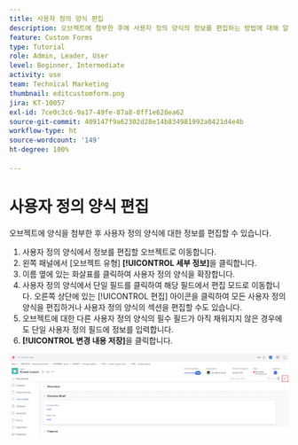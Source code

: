 ```yaml
---
title: 사용자 정의 양식 편집
description: 오브젝트에 첨부한 후에 사용자 정의 양식의 정보를 편집하는 방법에 대해 알아봅니다.
feature: Custom Forms
type: Tutorial
role: Admin, Leader, User
level: Beginner, Intermediate
activity: use
team: Technical Marketing
thumbnail: editcustomform.png
jira: KT-10057
exl-id: 7ce0c3c6-9a17-49fe-87a8-8ff1e628ea62
source-git-commit: 409147f9a62302d28e14b834981992a0421d4e4b
workflow-type: ht
source-wordcount: '149'
ht-degree: 100%

---
```


# 사용자 정의 양식 편집

<!---
21.4 updates have been made here
--->

오브젝트에 양식을 첨부한 후 사용자 정의 양식에 대한 정보를 편집할 수 있습니다.

1. 사용자 정의 양식에서 정보를 편집할 오브젝트로 이동합니다.
1. 왼쪽 패널에서 [오브젝트 유형] **[!UICONTROL 세부 정보]**&#x200B;을 클릭합니다.
1. 이름 옆에 있는 화살표를 클릭하여 사용자 정의 양식을 확장합니다.
1. 사용자 정의 양식에서 단일 필드를 클릭하여 해당 필드에서 편집 모드로 이동합니다. 오른쪽 상단에 있는 [!UICONTROL 편집] 아이콘을 클릭하여 모든 사용자 정의 양식을 편집하거나 사용자 정의 양식의 섹션을 편집할 수도 있습니다.
1. 오브젝트에 대한 다른 사용자 정의 양식의 필수 필드가 아직 채워지지 않은 경우에도 단일 사용자 정의 필드에 정보를 입력합니다.
1. **[!UICONTROL 변경 내용 저장]**&#x200B;을 클릭합니다.

![편집 중인 사용자 정의 양식을 보여 주는 작업 세부 정보 창](assets/custom-forms-edit-a-custom-form.jpg)
